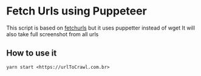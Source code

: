 # Fetch Urls using Puppeteer

This script is based on [fetchurls](https://github.com/adamdehaven/fetchurls) 
but it uses puppetter instead of wget
It will also take full screenshot from all urls

## How to use it

```
yarn start <https://urlToCrawl.com.br>
```
